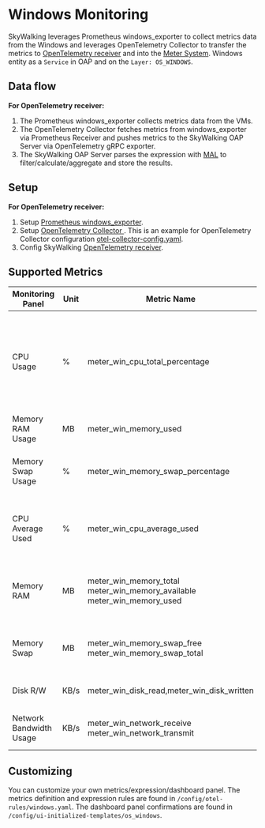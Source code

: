 # Windows Monitoring
SkyWalking leverages Prometheus windows_exporter to collect metrics data from the Windows and leverages OpenTelemetry Collector to transfer the metrics to
[OpenTelemetry receiver](opentelemetry-receiver.md) and into the [Meter System](./../../concepts-and-designs/meter.md).
Windows entity as a `Service` in OAP and on the `Layer: OS_WINDOWS`.

## Data flow
**For OpenTelemetry receiver:**
1. The Prometheus windows_exporter collects metrics data from the VMs.
2. The OpenTelemetry Collector fetches metrics from windows_exporter via Prometheus Receiver and pushes metrics to the SkyWalking OAP Server via OpenTelemetry gRPC exporter.
3. The SkyWalking OAP Server parses the expression with [MAL](../../concepts-and-designs/mal.md) to filter/calculate/aggregate and store the results.

## Setup
**For OpenTelemetry receiver:**
1. Setup [Prometheus windows_exporter](https://github.com/prometheus-community/windows_exporter).
2. Setup [OpenTelemetry Collector ](https://opentelemetry.io/docs/collector/). This is an example for OpenTelemetry Collector configuration [otel-collector-config.yaml](../../../../test/e2e-v2/cases/win/prometheus-windows_exporter/otel-collector-config.yaml).
3. Config SkyWalking [OpenTelemetry receiver](opentelemetry-receiver.md).

## Supported Metrics

| Monitoring Panel             | Unit | Metric Name                                                                                                             | Description                                                                                    | Data Source                                         |
|------------------------------|------|-------------------------------------------------------------------------------------------------------------------------|------------------------------------------------------------------------------------------------|-----------------------------------------------------|
| CPU Usage                    | %    | meter_win_cpu_total_percentage                                                                                           | The total percentage usage of the CPU core. If there are 2 cores, the maximum usage is 200%.   | Prometheus windows_exporter |
| Memory RAM Usage             | MB   | meter_win_memory_used                                                                                                  | The total RAM usage                                                                            | Prometheus windows_exporter |
| Memory Swap Usage            | %    | meter_win_memory_swap_percentage                                                                                    | The percentage usage of swap memory                                                            | Prometheus windows_exporter |
| CPU Average Used             | %    | meter_win_cpu_average_used                                                                                              | The percentage usage of the CPU core in each mode                                              | Prometheus windows_exporter |
| Memory RAM                   | MB   | meter_win_memory_total<br />meter_win_memory_available<br />meter_win_memory_used                                          | The RAM statistics, including Total / Available / Used                                         | Prometheus windows_exporter |
| Memory Swap                  | MB   | meter_win_memory_swap_free<br />meter_win_memory_swap_total                                                               | Swap memory statistics, including Free / Total                                                 | Prometheus windows_exporter |                                                                                         | The percentage usage of the file system at each mount point                                    | Prometheus windows_exporter |
| Disk R/W                     | KB/s | meter_win_disk_read,meter_win_disk_written                                                                                | The disk read and written                                                                      | Prometheus windows_exporter |
| Network Bandwidth Usage      | KB/s | meter_win_network_receive<br />meter_win_network_transmit                                                                 | The network receive and transmit                                                               | Prometheus windows_exporter |                                                                                     | The number of file descriptors allocated                                                       | Prometheus windows_exporter |

## Customizing
You can customize your own metrics/expression/dashboard panel.
The metrics definition and expression rules are found in `/config/otel-rules/windows.yaml`.
The dashboard panel confirmations are found in `/config/ui-initialized-templates/os_windows`.

